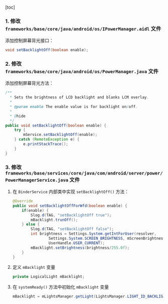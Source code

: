[toc]

### 1. 修改 `frameworks/base/core/java/android/os/IPowerManager.aidl` 文件

添加控制屏幕背光接口：

```java
void setBacklightOff(boolean enable);
```

### 2. 修改 `frameworks/base/core/java/android/os/PowerManager.java` 文件

添加控制屏幕背光方法：

```java
/**
  * Sets the brightness of LCD backlight and blanks LCM overlay.
  *
  * @param enable The enable value is for backlight on/off.
  *
  * @hide
  */
public void setBacklightOff(boolean enable) {
    try {
        mService.setBacklightOff(enable);
    } catch (RemoteException e) {
        e.printStackTrace();
    }
}
```

### 3. 修改 `frameworks/base/services/core/java/com/android/server/power/PowerManagerService.java` 文件

1. 在 `BinderService` 内部类中实现 `setBacklightOff()` 方法：

   ```java
   @Override
   public void setBacklightOffForWfd(boolean enable) {
       if(enable) {
           Slog.d(TAG, "setBacklightOff true");
           mBacklight.trunOff();
       } else {
           Slog.d(TAG, "setBacklightOff false");
           int brightness = Settings.System.getIntForUser(resolver,
                   Settings.System.SCREEN_BRIGHTNESS, mScreenBrightnessSettingDefault,
                   UserHandle.USER_CURRENT);
           mBacklight.setBrightness(brightness/255.0f);
       }
   }
   ```

2. 定义 `mBacklight` 变量

   ```java
   private LogicalLight mBacklight;
   ```

3. 在 `systemReady()` 方法中初始化 `mBacklight` 变量

   ```java
   mBacklight = mLightsManager.getLight(LightsManager.LIGHT_ID_BACKLIGHT);
   ```

   